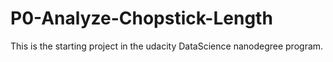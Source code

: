 # P0-Analyze-Chopstick-Length
This is the starting project in the udacity DataScience nanodegree program.
